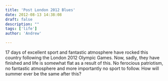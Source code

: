 ```yaml
---
title: 'Post London 2012 Blues'
date: 2012-08-13 14:38:08
draft: false
description: ""
tags: ['life']
author: 'Andrew'

---
```


17 days of excellent sport and fantastic atmosphere have rocked this country following the London 2012 Olympic Games. Now, sadly, they have finished and life is somewhat flat as a result of this. No ferocious patriotism, no fantastic atmosphere and more importantly no sport to follow. How will summer ever be the same after this?
